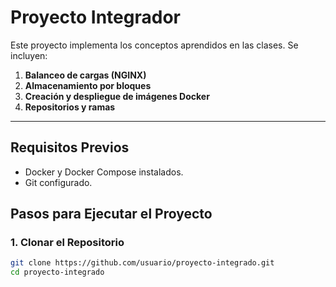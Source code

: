 # Proyecto Integrador

Este proyecto implementa los conceptos aprendidos en las clases. Se incluyen:
1. **Balanceo de cargas (NGINX)**
2. **Almacenamiento por bloques**
3. **Creación y despliegue de imágenes Docker**
4. **Repositorios y ramas**

---

## Requisitos Previos
- Docker y Docker Compose instalados.
- Git configurado.

## Pasos para Ejecutar el Proyecto
### 1. Clonar el Repositorio
```bash
git clone https://github.com/usuario/proyecto-integrado.git
cd proyecto-integrado
